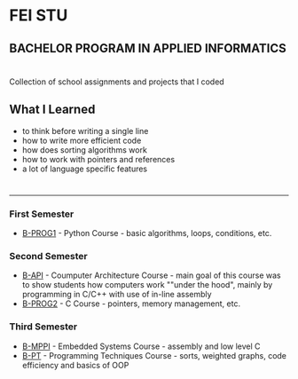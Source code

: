 # FEI STU
## BACHELOR PROGRAM IN APPLIED INFORMATICS
#
Collection of school assignments and projects that I coded
## What I Learned
* to think before writing a single line
* how to write more efficient code
* how does sorting algorithms work
* how to work with pointers and references
* a lot of language specific features

#
#
---
### First Semester
* [B-PROG1]() - Python Course - basic algorithms, loops, conditions, etc.

### Second Semester
* [B-API]() - Coumputer Architecture Course - main goal of this course was to show students how computers work ""under the hood", mainly by programming in C/C++ with use of in-line assembly
* [B-PROG2]() - C Course - pointers, memory management, etc.

### Third Semester
* [B-MPPI]() - Embedded Systems Course - assembly and low level C
* [B-PT]() - Programming Techniques Course - sorts, weighted graphs, code efficiency and basics of OOP